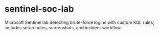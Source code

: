 # sentinel-soc-lab
Microsoft Sentinel lab detecting brute-force logins with custom KQL rules; includes setup notes, screenshots, and incident workflow.
